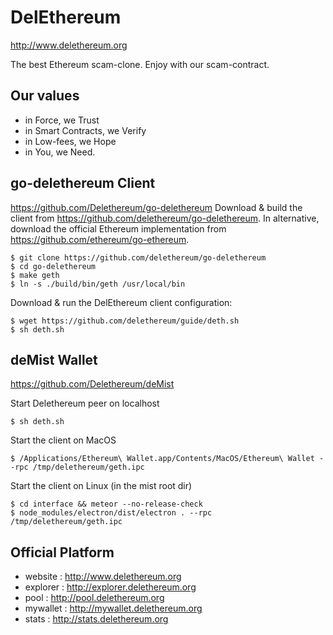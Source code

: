 # DelEthereum
http://www.delethereum.org


The best Ethereum scam-clone. 
Enjoy with our scam-contract.

## Our values
* in Force, we Trust
* in Smart Contracts, we Verify
* in Low-fees, we Hope
* in You, we Need.

## go-delethereum Client
https://github.com/Delethereum/go-delethereum
Download & build the client from https://github.com/delethereum/go-delethereum. 
In alternative, download the official Ethereum implementation from https://github.com/ethereum/go-ethereum.
```
$ git clone https://github.com/delethereum/go-delethereum
$ cd go-delethereum
$ make geth
$ ln -s ./build/bin/geth /usr/local/bin
```
Download & run the DelEthereum client configuration:
```
$ wget https://github.com/delethereum/guide/deth.sh
$ sh deth.sh
```

## deMist Wallet
https://github.com/Delethereum/deMist

Start Delethereum peer on localhost
```
$ sh deth.sh
```
Start the client on MacOS
```
$ /Applications/Ethereum\ Wallet.app/Contents/MacOS/Ethereum\ Wallet --rpc /tmp/delethereum/geth.ipc
```
Start the client on Linux (in the mist root dir)
```
$ cd interface && meteor --no-release-check
$ node_modules/electron/dist/electron . --rpc /tmp/delethereum/geth.ipc
```


## Official Platform 
* website : http://www.delethereum.org
* explorer : http://explorer.delethereum.org
* pool : http://pool.delethereum.org
* mywallet : http://mywallet.delethereum.org
* stats : http://stats.delethereum.org
